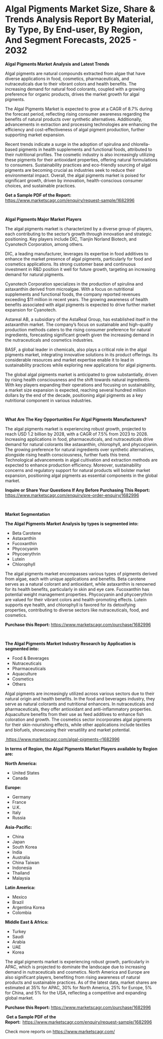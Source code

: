 <p><h1>Algal Pigments Market Size, Share & Trends Analysis Report By Material, By Type, By End-user, By Region, And Segment Forecasts, 2025 - 2032</h1></p><p><strong>Algal Pigments Market Analysis and Latest Trends</strong></p>
<p><p>Algal pigments are natural compounds extracted from algae that have diverse applications in food, cosmetics, pharmaceuticals, and nutraceuticals due to their vibrant colors and health benefits. The increasing demand for natural food colorants, coupled with a growing preference for organic products, drives the market growth for algal pigments.</p><p>The Algal Pigments Market is expected to grow at a CAGR of 8.7% during the forecast period, reflecting rising consumer awareness regarding the benefits of natural products over synthetic alternatives. Additionally, advancements in extraction and processing technologies are enhancing the efficiency and cost-effectiveness of algal pigment production, further supporting market expansion.</p><p>Recent trends indicate a surge in the adoption of spirulina and chlorella-based pigments in health supplements and functional foods, attributed to their nutritional profiles. The cosmetic industry is also increasingly utilizing these pigments for their antioxidant properties, offering natural formulations to consumers. Sustainability practices and eco-friendly sourcing of algal pigments are becoming crucial as industries seek to reduce their environmental impact. Overall, the algal pigments market is poised for significant growth, driven by innovation, health-conscious consumer choices, and sustainable practices.</p></p>
<p><strong>Get a Sample PDF of the Report:&nbsp;</strong> <a href="https://www.marketscagr.com/enquiry/request-sample/1682996?utm_campaign=3271&utm_medium=2&utm_source=Github&utm_content=ia&utm_term=26032025&utm_id=algal-pigments">https://www.marketscagr.com/enquiry/request-sample/1682996</a></p>
<p>&nbsp;</p>
<p><strong>Algal Pigments Major Market Players</strong></p>
<p><p>The algal pigments market is characterized by a diverse group of players, each contributing to the sector’s growth through innovation and strategic positioning. Key players include DIC, Tianjin Norland Biotech, and Cyanotech Corporation, among others. </p><p>DIC, a leading manufacturer, leverages its expertise in food additives to enhance the market presence of algal pigments, particularly for food and cosmetics applications. Its strong customer base and continuous investment in R&D position it well for future growth, targeting an increasing demand for natural pigments.</p><p>Cyanotech Corporation specializes in the production of spirulina and astaxanthin derived from microalgae. With a focus on nutritional supplements and functional foods, the company reported revenues exceeding $11 million in recent years. The growing awareness of health benefits associated with algal pigments is expected to drive further market expansion for Cyanotech.</p><p>Astareal AB, a subsidiary of the AstaReal Group, has established itself in the astaxanthin market. The company’s focus on sustainable and high-quality production methods caters to the rising consumer preference for natural ingredients, forecasting significant growth given the increasing demand in the nutraceuticals and cosmetics industries.</p><p>BASF, a global leader in chemicals, also plays a critical role in the algal pigments market, integrating innovative solutions in its product offerings. Its considerable resources and market expertise enable it to lead in sustainability practices while exploring new applications for algal pigments.</p><p>The global algal pigments market is anticipated to grow substantially, driven by rising health consciousness and the shift towards natural ingredients. With key players expanding their operations and focusing on sustainability, a market size expansion is expected, reaching several hundred million dollars by the end of the decade, positioning algal pigments as a key nutritional component in various industries.</p></p>
<p>&nbsp;</p>
<p><strong>What Are The Key Opportunities For Algal Pigments Manufacturers?</strong></p>
<p><p>The algal pigments market is experiencing robust growth, projected to reach USD 1.2 billion by 2028, with a CAGR of 7.5% from 2023 to 2028. Increasing applications in food, pharmaceuticals, and nutraceuticals drive demand for natural colorants like astaxanthin, chlorophyll, and phycocyanin. The growing preference for natural ingredients over synthetic alternatives, alongside rising health consciousness, further fuels this trend. Technological advancements in algal cultivation and extraction methods are expected to enhance production efficiency. Moreover, sustainability concerns and regulatory support for natural products will bolster market expansion, positioning algal pigments as essential components in the global market.</p></p>
<p><strong>Inquire or Share Your Questions If Any Before Purchasing This Report:</strong> <a href="https://www.marketscagr.com/enquiry/pre-order-enquiry/1682996?utm_campaign=3271&utm_medium=2&utm_source=Github&utm_content=ia&utm_term=26032025&utm_id=algal-pigments">https://www.marketscagr.com/enquiry/pre-order-enquiry/1682996</a></p>
<p>&nbsp;</p>
<p><strong>Market Segmentation</strong></p>
<p><strong>The Algal Pigments Market Analysis by types is segmented into:</strong></p>
<p><ul><li>Beta Carotene</li><li>Astaxanthin</li><li>Fucoxanthin</li><li>Phycocyanin</li><li>Phycoerythrin</li><li>Lutein</li><li>Chlorophyll</li></ul></p>
<p><p>The algal pigments market encompasses various types of pigments derived from algae, each with unique applications and benefits. Beta carotene serves as a natural colorant and antioxidant, while astaxanthin is renowned for its health benefits, particularly in skin and eye care. Fucoxanthin has potential weight management properties. Phycocyanin and phycoerythrin are valued for their vibrant colors and health-promoting effects. Lutein supports eye health, and chlorophyll is favored for its detoxifying properties, contributing to diverse sectors like nutraceuticals, food, and cosmetics.</p></p>
<p><strong>Purchase this Report:&nbsp;</strong><a href="https://www.marketscagr.com/purchase/1682996?utm_campaign=3271&utm_medium=2&utm_source=Github&utm_content=ia&utm_term=26032025&utm_id=algal-pigments">https://www.marketscagr.com/purchase/1682996</a></p>
<p>&nbsp;</p>
<p><strong>The Algal Pigments Market Industry Research by Application is segmented into:</strong></p>
<p><ul><li>Food & Beverages</li><li>Nutraceuticals</li><li>Pharmaceuticals</li><li>Aquaculture</li><li>Cosmetics</li><li>Others</li></ul></p>
<p><p>Algal pigments are increasingly utilized across various sectors due to their natural origin and health benefits. In the food and beverages industry, they serve as natural colorants and nutritional enhancers. In nutraceuticals and pharmaceuticals, they offer antioxidant and anti-inflammatory properties. Aquaculture benefits from their use as feed additives to enhance fish coloration and growth. The cosmetics sector incorporates algal pigments for their skin-nourishing effects, while other applications include textiles and biofuels, showcasing their versatility and market potential.</p></p>
<p><a href="https://www.marketscagr.com/algal-pigments-r1682996?utm_campaign=3271&utm_medium=2&utm_source=Github&utm_content=ia&utm_term=26032025&utm_id=algal-pigments">&nbsp;https://www.marketscagr.com/algal-pigments-r1682996</a></p>
<p><strong>In terms of Region, the Algal Pigments Market Players available by Region are:</strong></p>
<p>
    <p> <strong> North America: </strong>
        <ul>
            <li>United States</li>
            <li>Canada</li>
        </ul>
        </p> 
    <p> <strong> Europe: </strong>
        <ul>
            <li>Germany</li>
            <li>France</li>
            <li>U.K.</li>
            <li>Italy</li>
            <li>Russia</li>
        </ul>
        </p> 
    <p> <strong> Asia-Pacific: </strong>
        <ul>
            <li>China</li>
            <li>Japan</li>
            <li>South Korea</li>
            <li>India</li>
            <li>Australia</li>
            <li>China Taiwan</li>
            <li>Indonesia</li>
            <li>Thailand</li>
            <li>Malaysia</li>
        </ul>
        </p> 
    <p> <strong> Latin America: </strong>
        <ul>
            <li>Mexico</li>
            <li>Brazil</li>
            <li>Argentina Korea</li>
            <li>Colombia</li>
        </ul>
        </p> 
    <p> <strong> Middle East & Africa: </strong>
        <ul>
            <li>Turkey</li>
            <li>Saudi</li>
            <li>Arabia</li>
            <li>UAE</li>
            <li>Korea</li>
        </ul>
    </p>
    </p>
<p><p>The algal pigments market is experiencing robust growth, particularly in APAC, which is projected to dominate the landscape due to increasing demand in nutraceuticals and cosmetics. North America and Europe are also significant players, benefiting from rising awareness of natural products and sustainable practices. As of the latest data, market shares are estimated at 35% for APAC, 30% for North America, 25% for Europe, 5% for China, and 5% for the USA, reflecting a competitive and expanding global market.</p></p>
<p><strong>Purchase this Report: </strong><a href="https://www.marketscagr.com/purchase/1682996?utm_campaign=3271&utm_medium=2&utm_source=Github&utm_content=ia&utm_term=26032025&utm_id=algal-pigments">https://www.marketscagr.com/purchase/1682996</a></p>
<p>&nbsp;<strong>Get a Sample PDF of the Report:&nbsp;&nbsp;</strong><a href="https://www.marketscagr.com/enquiry/request-sample/1682996?utm_campaign=3271&utm_medium=2&utm_source=Github&utm_content=ia&utm_term=26032025&utm_id=algal-pigments">https://www.marketscagr.com/enquiry/request-sample/1682996</a></p>
<p><strong></strong></p>
<p>Check more reports on <a href="https://www.marketscagr.com/?utm_campaign=3271&utm_medium=2&utm_source=Github&utm_content=ia&utm_term=26032025&utm_id=algal-pigments">https://www.marketscagr.com/</a></p>